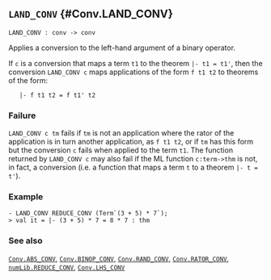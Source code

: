 ## `LAND_CONV` {#Conv.LAND_CONV}


```
LAND_CONV : conv -> conv
```



Applies a conversion to the left-hand argument of a binary operator.


If `c` is a conversion that maps a term `t1` to the theorem `|- t1 = t1'`,
then the conversion `LAND_CONV c` maps applications of the form `f t1 t2` to
theorems of the form:
    
       |- f t1 t2 = f t1' t2
    



### Failure

`LAND_CONV c tm` fails if `tm` is not an application where the rator
of the application is in turn another application, as `f t1 t2`,
or if `tm` has this form but the conversion `c`
fails when applied to the term `t1`. The
function returned by `LAND_CONV c` may also fail if the ML function
`c:term->thm` is not, in fact, a conversion (i.e. a function that maps
a term `t` to a theorem `|- t = t'`).

### Example

    
    - LAND_CONV REDUCE_CONV (Term`(3 + 5) * 7`);
    > val it = |- (3 + 5) * 7 = 8 * 7 : thm
    



### See also

[`Conv.ABS_CONV`](#Conv.ABS_CONV), [`Conv.BINOP_CONV`](#Conv.BINOP_CONV), [`Conv.RAND_CONV`](#Conv.RAND_CONV), [`Conv.RATOR_CONV`](#Conv.RATOR_CONV), [`numLib.REDUCE_CONV`](#numLib.REDUCE_CONV), [`Conv.LHS_CONV`](#Conv.LHS_CONV)

